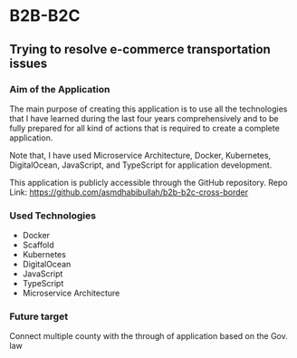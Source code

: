 # B2B-B2C
## Trying to resolve e-commerce transportation issues

### Aim of the Application
The main purpose of creating this application is to use all the technologies that I have learned during the last four years comprehensively and to be fully prepared for all kind of actions that is required to create a complete application. 

Note that, I have used Microservice Architecture, Docker, Kubernetes, DigitalOcean, JavaScript, and TypeScript for application development.

This application is publicly accessible through the GitHub repository.
Repo Link: https://github.com/asmdhabibullah/b2b-b2c-cross-border

### Used Technologies
- Docker
- Scaffold
- Kubernetes
- DigitalOcean
- JavaScript
- TypeScript
- Microservice Architecture


### Future target
Connect multiple county with the through of application based on the Gov. law
